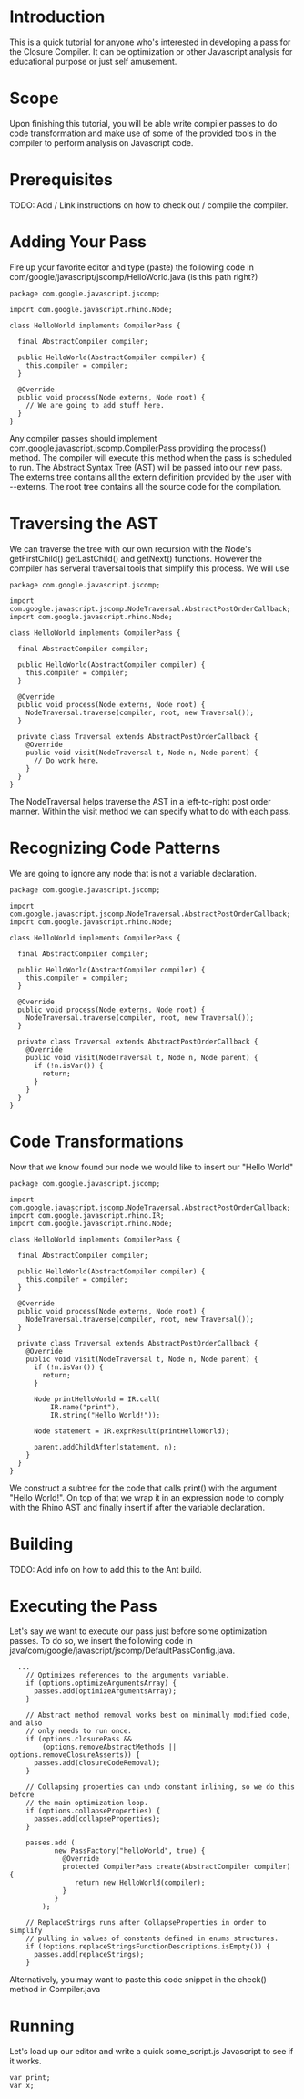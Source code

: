 # Introduction

This is a quick tutorial for anyone who's interested in developing a pass for the Closure Compiler. It can be optimization or other Javascript analysis for educational purpose or just self amusement.

# Scope

Upon finishing this tutorial, you will be able write compiler passes to do code transformation and make use of some of the provided tools in the compiler to perform analysis on Javascript code.

# Prerequisites

TODO: Add / Link instructions on how to check out / compile the compiler.

# Adding Your Pass

Fire up your favorite editor and type (paste) the following code in com/google/javascript/jscomp/HelloWorld.java (is this path right?)

    package com.google.javascript.jscomp;
    
    import com.google.javascript.rhino.Node;
    
    class HelloWorld implements CompilerPass {
    
      final AbstractCompiler compiler;
      
      public HelloWorld(AbstractCompiler compiler) {
        this.compiler = compiler;
      }
    
      @Override
      public void process(Node externs, Node root) {
        // We are going to add stuff here. 
      }
    }

Any compiler passes should implement com.google.javascript.jscomp.CompilerPass providing the process() method. The compiler will execute this method when the pass is scheduled to run. The Abstract Syntax Tree (AST) will be passed into our new pass. The externs tree contains all the extern definition provided by the user with --externs. The root tree contains all the source code for the compilation.

# Traversing the AST

We can traverse the tree with our own recursion with the Node's getFirstChild() getLastChild() and getNext() functions. However the compiler has serveral traversal tools that simplify this process. We will use 

    package com.google.javascript.jscomp;
    
    import com.google.javascript.jscomp.NodeTraversal.AbstractPostOrderCallback;
    import com.google.javascript.rhino.Node;
    
    class HelloWorld implements CompilerPass {
    
      final AbstractCompiler compiler;
      
      public HelloWorld(AbstractCompiler compiler) {
        this.compiler = compiler;
      }
      
      @Override
      public void process(Node externs, Node root) {
        NodeTraversal.traverse(compiler, root, new Traversal());
      }
      
      private class Traversal extends AbstractPostOrderCallback {
        @Override
        public void visit(NodeTraversal t, Node n, Node parent) {
          // Do work here.
        }
      }
    }

The NodeTraversal helps traverse the AST in a left-to-right post order manner. Within the visit method we can specify what to do with each pass.

# Recognizing Code Patterns

We are going to ignore any node that is not a variable declaration.

    package com.google.javascript.jscomp;
    
    import com.google.javascript.jscomp.NodeTraversal.AbstractPostOrderCallback;
    import com.google.javascript.rhino.Node;
    
    class HelloWorld implements CompilerPass {
    
      final AbstractCompiler compiler;
      
      public HelloWorld(AbstractCompiler compiler) {
        this.compiler = compiler;
      }
      
      @Override
      public void process(Node externs, Node root) {
        NodeTraversal.traverse(compiler, root, new Traversal());
      }
      
      private class Traversal extends AbstractPostOrderCallback {
        @Override
        public void visit(NodeTraversal t, Node n, Node parent) {
          if (!n.isVar()) {
            return;
          }
        }
      }
    }

# Code Transformations

Now that we know found our node we would like to insert our "Hello World"

    package com.google.javascript.jscomp;
    
    import com.google.javascript.jscomp.NodeTraversal.AbstractPostOrderCallback;
    import com.google.javascript.rhino.IR;
    import com.google.javascript.rhino.Node;
    
    class HelloWorld implements CompilerPass {
    
      final AbstractCompiler compiler;
      
      public HelloWorld(AbstractCompiler compiler) {
        this.compiler = compiler;
      }
      
      @Override
      public void process(Node externs, Node root) {
        NodeTraversal.traverse(compiler, root, new Traversal());
      }
      
      private class Traversal extends AbstractPostOrderCallback {
        @Override
        public void visit(NodeTraversal t, Node n, Node parent) {
          if (!n.isVar()) {
            return;
          }
    
          Node printHelloWorld = IR.call(
              IR.name("print"),
              IR.string("Hello World!"));
          
          Node statement = IR.exprResult(printHelloWorld);
          
          parent.addChildAfter(statement, n);
        }
      }
    }

We construct a subtree for the code that calls print() with the argument "Hello World!". On top of that we wrap it in an expression node to comply with the Rhino AST and finally insert if after the variable declaration.

# Building

TODO: Add info on how to add this to the Ant build.

# Executing the Pass

Let's say we want to execute our pass just before some optimization passes. To do so, we insert the following code in java/com/google/javascript/jscomp/DefaultPassConfig.java.

    
      ...
        // Optimizes references to the arguments variable.
        if (options.optimizeArgumentsArray) {
          passes.add(optimizeArgumentsArray);
        }
    
        // Abstract method removal works best on minimally modified code, and also
        // only needs to run once.
        if (options.closurePass &&
            (options.removeAbstractMethods || options.removeClosureAsserts)) {
          passes.add(closureCodeRemoval);
        }
    
        // Collapsing properties can undo constant inlining, so we do this before
        // the main optimization loop.
        if (options.collapseProperties) {
          passes.add(collapseProperties);
        }
       
        passes.add (
               new PassFactory("helloWorld", true) {
                 @Override
                 protected CompilerPass create(AbstractCompiler compiler) {
                    return new HelloWorld(compiler);
                 }
               }
            );
    
        // ReplaceStrings runs after CollapseProperties in order to simplify
        // pulling in values of constants defined in enums structures.
        if (!options.replaceStringsFunctionDescriptions.isEmpty()) {
          passes.add(replaceStrings);
        }

Alternatively, you may want to paste this code snippet in the check() method in Compiler.java

# Running

Let's load up our editor and write a quick some_script.js Javascript to see if it works.

    var print;
    var x;
